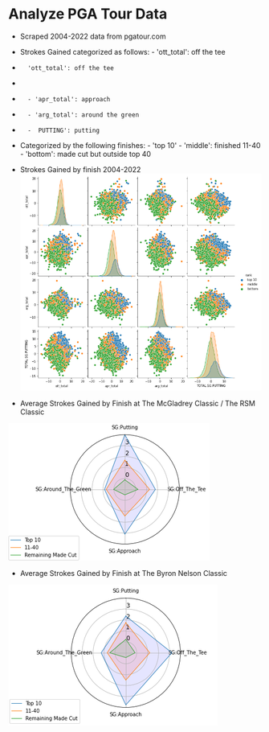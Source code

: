 # Analyze PGA Tour Data

- Scraped 2004-2022 data from pgatour.com
- Strokes Gained categorized as follows:
      - 'ott_total': off the tee
        


-       'ott_total': off the tee
-         
-       - 'apr_total': approach
-       - 'arg_total': around the green
-       -  PUTTING': putting
- Categorized by the following finishes:
      - 'top 10'
      - 'middle': finished 11-40
      - 'bottom': made cut but outside top 40


- Strokes Gained by finish 2004-2022
![](/images/_sg_by_finish.png)

- Average Strokes Gained by Finish at The McGladrey Classic / The RSM Classic

![](/images/_McGladrey.png)


- Average Strokes Gained by Finish at The Byron Nelson Classic

![](/images/_hp_golf.png)
